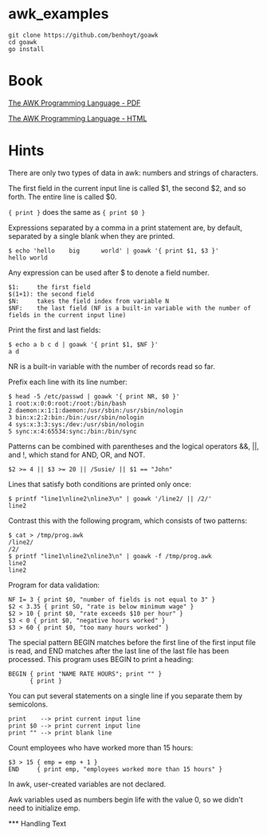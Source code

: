 # awk_examples

    git clone https://github.com/benhoyt/goawk
    cd goawk
    go install

# Book

[The AWK Programming Language - PDF](https://ia803404.us.archive.org/0/items/pdfy-MgN0H1joIoDVoIC7/The_AWK_Programming_Language.pdf)

[The AWK Programming Language - HTML](https://nextjournal.com/btowers/the-awk-programming-language)

# Hints

There are only two types of data in awk: numbers and strings of characters.

The first field in the current input line is called $1, the second $2, and so forth. The entire line is called $0.

`{ print }`  does the same as `{ print $0 }`

Expressions separated by a comma in a print statement are, by default, separated by a single blank when they are printed.

    $ echo 'hello    big      world' | goawk '{ print $1, $3 }'
    hello world

Any expression can be used after $ to denote a field number.

    $1:     the first field
    $(1+1): the second field
    $N:     takes the field index from variable N
    $NF:    the last field (NF is a built-in variable with the number of fields in the current input line)

Print the first and last fields:

    $ echo a b c d | goawk '{ print $1, $NF }'
    a d

NR is a built-in variable with the number of records read so far.

Prefix each line with its line number:

    $ head -5 /etc/passwd | goawk '{ print NR, $0 }'
    1 root:x:0:0:root:/root:/bin/bash
    2 daemon:x:1:1:daemon:/usr/sbin:/usr/sbin/nologin
    3 bin:x:2:2:bin:/bin:/usr/sbin/nologin
    4 sys:x:3:3:sys:/dev:/usr/sbin/nologin
    5 sync:x:4:65534:sync:/bin:/bin/sync

Patterns can be combined with parentheses and the logical operators &&, ||, and !, which stand for AND, OR, and NOT.

    $2 >= 4 || $3 >= 20 || /Susie/ || $1 == "John"

Lines that satisfy both conditions are printed only once:

    $ printf "line1\nline2\nline3\n" | goawk '/line2/ || /2/'
    line2

Contrast this with the following program, which consists of two patterns:

    $ cat > /tmp/prog.awk
    /line2/
    /2/
    $ printf "line1\nline2\nline3\n" | goawk -f /tmp/prog.awk
    line2
    line2

Program for data validation:

    NF I= 3 { print $0, "number of fields is not equal to 3" }
    $2 < 3.35 { print SO, "rate is below minimum wage" }
    $2 > 10 { print $0, "rate exceeds $10 per hour" }
    $3 < 0 { print $0, "negative hours worked" }
    $3 > 60 { print $0, "too many hours worked" }

The special pattern BEGIN matches before the first line of the first input file is read, and END matches after the last line of the last file has been processed. This program uses BEGIN to print a heading:

    BEGIN { print "NAME RATE HOURS"; print "" }
          { print }

You can put several statements on a single line if you separate them by semicolons.

    print    --> print current input line
    print $0 --> print current input line
    print "" --> print blank line

Count employees who have worked more than 15 hours:

    $3 > 15 { emp = emp + 1 }
    END     { print emp, "employees worked more than 15 hours" }

In awk, user-created variables are not declared.

Awk variables used as numbers begin life with the value 0, so we didn't need to initialize emp.

*** Handling Text
